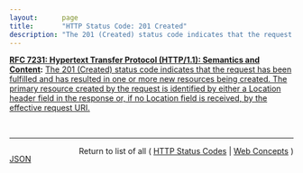 ```yaml
---
layout:      page
title:       "HTTP Status Code: 201 Created"
description: "The 201 (Created) status code indicates that the request has been fulfilled and has resulted in one or more new resources being created. The primary resource created by the request is identified by either a Location header field in the response or, if no Location field is received, by the effective request URI."
---
```


**[RFC 7231: Hypertext Transfer Protocol (HTTP/1.1): Semantics and Content](/specs/IETF/RFC/7231 "The Hypertext Transfer Protocol (HTTP) is an application-level protocol for distributed, collaborative, hypertext information systems. This document defines the semantics of HTTP/1.1 messages as expressed by request methods, request header fields, response status codes, and response header fields, along with the payload of messages (metadata and body content) and mechanisms for content negotiation."):** [The 201 (Created) status code indicates that the request has been fulfilled and has resulted in one or more new resources being created. The primary resource created by the request is identified by either a Location header field in the response or, if no Location field is received, by the effective request URI.](http://tools.ietf.org/html/rfc7231#section-6.3.2 "Read documentation for HTTP Status Code &#34;201&#34;")

<br/>
<hr/>

<p style="float : left"><a href="201.json" title="JSON representing this particular Web Concept value">JSON</a></p>
<p style="text-align: right">Return to list of all ( <a href="../http-status-codes">HTTP Status Codes</a> | <a href="../">Web Concepts</a> )</p>
